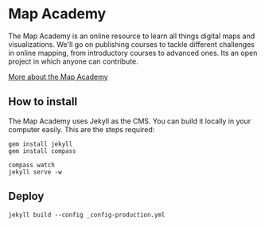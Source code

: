 # Map Academy

The Map Academy is an online resource to learn all things digital maps and visualizations. We'll go on publishing courses to tackle different challenges in online mapping, from introductory courses to advanced ones. Its an open project in which anyone can contribute. 

[More about the Map Academy](http://academy.cartodb.com/about.html)

## How to install

The Map Academy uses Jekyll as the CMS. You can build it locally in your computer easily. This are the steps required:

```
gem install jekyll
gem install compass

compass watch
jekyll serve -w
```

## Deploy

```
jekyll build --config _config-production.yml
```
